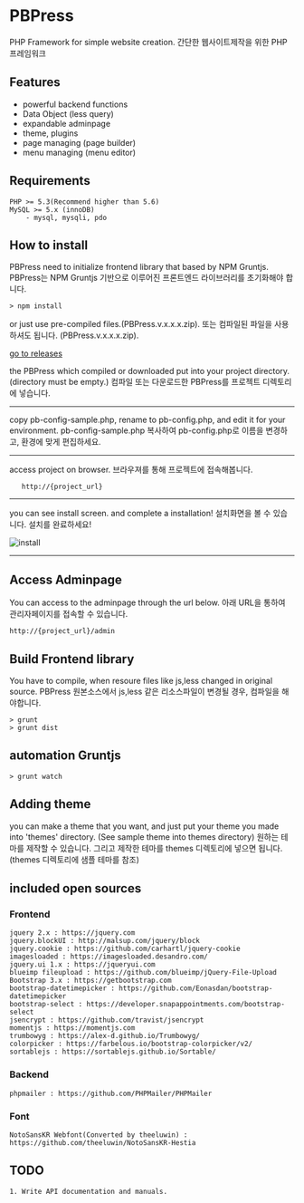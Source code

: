 # PBPress
PHP Framework for simple website creation.
간단한 웹사이트제작을 위한 PHP 프레임워크

## Features
* powerful backend functions
* Data Object (less query)
* expandable adminpage
* theme, plugins
* page managing (page builder)
* menu managing (menu editor)

## Requirements
	PHP >= 5.3(Recommend higher than 5.6)
	MySQL >= 5.x (innoDB)
		- mysql, mysqli, pdo
		
## How to install
PBPress need to initialize frontend library that based by NPM Gruntjs.
PBPress는 NPM Gruntjs 기반으로 이루어진 프론트엔드 라이브러리를 초기화해야 합니다. 
    
    > npm install
    
or just use pre-compiled files.(PBPress.v.x.x.x.zip).
또는 컴파일된 파일을 사용하셔도 됩니다. (PBPress.v.x.x.x.zip).

[go to releases](https://github.com/pnbro/pbpress/releases)

the PBPress which compiled or downloaded put into your project directory.(directory must be empty.)
컴파일 또는 다운로드한 PBPress를 프로젝트 디렉토리에 넣습니다.
* * *

copy pb-config-sample.php, rename to pb-config.php, and edit it for your environment.
pb-config-sample.php 복사하여 pb-config.php로 이름을 변경하고, 환경에 맞게 편집하세요.
* * *

access project on browser.
브라우져를 통해 프로젝트에 접속해봅니다.

       http://{project_url}

* * *
you can see install screen. and complete a installation!
설치화면을 볼 수 있습니다. 설치를 완료하세요!
	
![install](https://i.imgur.com/cnfyMC7.png)
* * *

## Access Adminpage
You can access to the adminpage through the url below.
아래 URL을 통하여 관리자페이지를 접속할 수 있습니다.

	http://{project_url}/admin


## Build Frontend library
You have to compile, when resoure files like js,less changed in original source.
PBPress 원본소스에서 js,less 같은 리소스파일이 변경될 경우, 컴파일을 해야합니다.

    > grunt
    > grunt dist

## automation Gruntjs

    > grunt watch
    
## Adding theme
you can make a theme that you want, and just put your theme you made into 'themes' directory. (See sample theme into themes directory)
원하는 테마를 제작할 수 있습니다. 그리고 제작한 테마를 themes 디렉토리에 넣으면 됩니다.(themes 디렉토리에 샘플 테마를 참조)

## included open sources
### Frontend 
	jquery 2.x : https://jquery.com
	jquery.blockUI : http://malsup.com/jquery/block
	jquery.cookie : https://github.com/carhartl/jquery-cookie
	imagesloaded : https://imagesloaded.desandro.com/
	jquery.ui 1.x : https://jqueryui.com
	blueimp fileupload : https://github.com/blueimp/jQuery-File-Upload
	Bootstrap 3.x : https://getbootstrap.com 
	bootstrap-datetimepicker : https://github.com/Eonasdan/bootstrap-datetimepicker
	bootstrap-select : https://developer.snapappointments.com/bootstrap-select
	jsencrypt : https://github.com/travist/jsencrypt
	momentjs : https://momentjs.com
	trumbowyg : https://alex-d.github.io/Trumbowyg/
	colorpicker : https://farbelous.io/bootstrap-colorpicker/v2/
	sortablejs : https://sortablejs.github.io/Sortable/

### Backend
	phpmailer : https://github.com/PHPMailer/PHPMailer

### Font
	NotoSansKR Webfont(Converted by theeluwin) : https://github.com/theeluwin/NotoSansKR-Hestia

## TODO
	1. Write API documentation and manuals.
